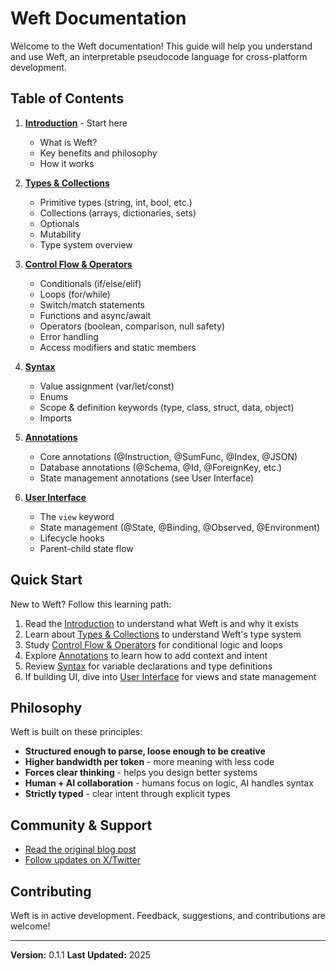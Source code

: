 # Weft Documentation

Welcome to the Weft documentation! This guide will help you understand and use Weft, an interpretable pseudocode language for cross-platform development.

## Table of Contents

1. **[Introduction](01-introduction.md)** - Start here
   - What is Weft?
   - Key benefits and philosophy
   - How it works

2. **[Types & Collections](02-types.md)**
   - Primitive types (string, int, bool, etc.)
   - Collections (arrays, dictionaries, sets)
   - Optionals
   - Mutability
   - Type system overview

3. **[Control Flow & Operators](03-control-flow.md)**
   - Conditionals (if/else/elif)
   - Loops (for/while)
   - Switch/match statements
   - Functions and async/await
   - Operators (boolean, comparison, null safety)
   - Error handling
   - Access modifiers and static members

4. **[Syntax](04-syntax.md)**
   - Value assignment (var/let/const)
   - Enums
   - Scope & definition keywords (type, class, struct, data, object)
   - Imports

5. **[Annotations](05-annotations.md)**
   - Core annotations (@Instruction, @SumFunc, @Index, @JSON)
   - Database annotations (@Schema, @Id, @ForeignKey, etc.)
   - State management annotations (see User Interface)

6. **[User Interface](06-user-interface.md)**
   - The `view` keyword
   - State management (@State, @Binding, @Observed, @Environment)
   - Lifecycle hooks
   - Parent-child state flow

## Quick Start

New to Weft? Follow this learning path:

1. Read the [Introduction](01-introduction.md) to understand what Weft is and why it exists
2. Learn about [Types & Collections](02-types.md) to understand Weft's type system
3. Study [Control Flow & Operators](03-control-flow.md) for conditional logic and loops
4. Explore [Annotations](04-annotations.md) to learn how to add context and intent
5. Review [Syntax](05-syntax.md) for variable declarations and type definitions
6. If building UI, dive into [User Interface](06-user-interface.md) for views and state management

## Philosophy

Weft is built on these principles:

- **Structured enough to parse, loose enough to be creative**
- **Higher bandwidth per token** - more meaning with less code
- **Forces clear thinking** - helps you design better systems
- **Human + AI collaboration** - humans focus on logic, AI handles syntax
- **Strictly typed** - clear intent through explicit types

## Community & Support

- [Read the original blog post](https://rocketbro.vercel.app/blog/weft)
- [Follow updates on X/Twitter](https://x.com/var_rocketbro)

## Contributing

Weft is in active development. Feedback, suggestions, and contributions are welcome!

---

**Version:** 0.1.1
**Last Updated:** 2025
